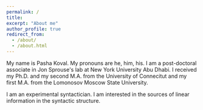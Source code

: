 ```yaml
---
permalink: /
title:
excerpt: "About me"
author_profile: true
redirect_from: 
  - /about/
  - /about.html
---
```


My name is Pasha Koval. My pronouns are he, him, his. I am a post-doctoral associate in Jon Sprouse's lab at New York University Abu Dhabi. I received my Ph.D. and my second M.A. from the University of Connecitut and my first M.A. from the Lomonosov Moscow State University. 

I am an experimental syntactician. I am interested in the sources of linear information in the syntactic structure.